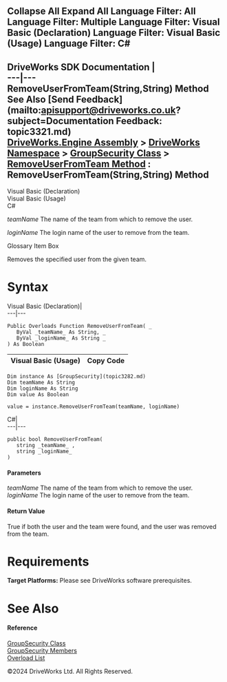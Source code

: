        

 Collapse All Expand All  Language Filter: All  Language Filter: Multiple  Language Filter: Visual Basic (Declaration) Language Filter: Visual Basic (Usage) Language Filter: C#  
---  
DriveWorks SDK Documentation  |   
---|---  
RemoveUserFromTeam(String,String) Method   
See Also [Send Feedback](mailto:apisupport@driveworks.co.uk?subject=Documentation Feedback: topic3321.md)  
[DriveWorks.Engine Assembly](topic2156.md) > [DriveWorks Namespace](topic2159.md) > [GroupSecurity Class](topic3282.md) > [RemoveUserFromTeam Method](topic3320.md) : RemoveUserFromTeam(String,String) Method  
---  
  
Visual Basic (Declaration)    
Visual Basic (Usage)    
C# 

_teamName_
    The name of the team from which to remove the user.

_loginName_
    The login name of the user to remove from the team.

Glossary Item Box

Removes the specified user from the given team. 

# Syntax

Visual Basic (Declaration)|   
---|---  
      
    
    Public Overloads Function RemoveUserFromTeam( _
       ByVal _teamName_ As String, _
       ByVal _loginName_ As String _
    ) As Boolean  
  
Visual Basic (Usage)| Copy Code  
---|---  
      
    
    Dim instance As [GroupSecurity](topic3282.md)
    Dim teamName As String
    Dim loginName As String
    Dim value As Boolean
     
    value = instance.RemoveUserFromTeam(teamName, loginName)  
  
C#|   
---|---  
      
    
    public bool RemoveUserFromTeam( 
       string _teamName_ ,
       string _loginName_
    )  
  
#### Parameters

 _teamName_
    The name of the team from which to remove the user.
_loginName_
    The login name of the user to remove from the team.

#### Return Value

True if both the user and the team were found, and the user was removed from the team.

# Requirements

**Target Platforms:** Please see DriveWorks software prerequisites.

# See Also

#### Reference

[GroupSecurity Class](topic3282.md)   
[GroupSecurity Members](topic3283.md)   
[Overload List](topic3320.md)

©2024 DriveWorks Ltd. All Rights Reserved.
